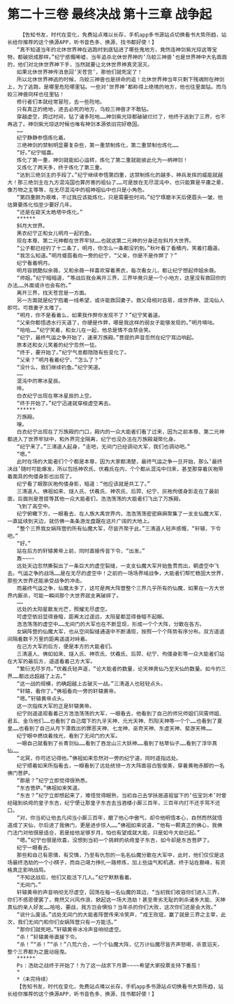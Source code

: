 # 第二十三卷 最终决战 第十三章 战争起
        【告知书友，时代在变化，免费站点难以长存，手机app多书源站点切换看书大势所趋，站长给你推荐的这个换源APP，听书音色多、换源、找书都好使！】
       “真不知道当年的北休世界神在逃跑时到底钻进了哪些鬼地方，竟然连神剑紫光琼这等宝物，都破损成那样。”纪宁感慨唏嘘，当年追杀北休世界神的‘乌蛟三神兽’也是世界神中大名鼎鼎的，他们对北休世界神下手，当然就要让北休世界神真灵泯灭。
       如果北休世界神传消息回‘天苍宫’，那他们就死定了！
       所以北休世界神逃的时候，乌蛟三神兽也是拼命的追！北休世界神当年只剩下残魂附在神剑上，为了逃跑，是哪里危险哪里钻。一些对‘世界神’都称得上绝境的地方，他也往里面钻。而乌蛟三神兽同样也往里钻！
       修行者们本就经常冒险，去一些险地。
       只有真正的绝地，进去必死的地方，乌蛟三神兽才不敢钻。
       穿越虚空，跨过时间，钻了诸多险地……神剑紫光琼都破破烂烂了，他终于逃到了三界，也不再逃了。神剑紫光琼这时候也唯有神剑本源依旧完好稳固。
       ……
       纪宁静静参悟炼化着。
       三绝神剑的禁制明显要复杂些，第一重禁制炼化，第二重禁制也炼化……
       “好。”纪宁暗喜。
       炼化了第一重，神剑就能如心运转，炼化了第二重就能彼此化为一柄神剑！
       又炼化了两天多，终于炼化了第三重。
       “达到三绝剑主的手段了。”纪宁继续参悟第四重，这禁制炼化的越多，神兵发挥的威能就越大！那三绝剑主在九方混沌国也算厉害的祖仙了……可是放在无尽混沌中，也只能算是平庸之辈，像万物之主等等，在无尽混沌中的祖神祖仙中也只是小角色。
       “第四重颇为艰难，不过我应该能炼化，只是需要些时间。”纪宁琢磨半天后便眉头一皱，他估算要炼化怕至少要好几年。
       “还是在窥天太皓塔中炼化。”
       ******
       斜月大世界。
       黑衣纪宁正和女儿明月一起钓鱼。
       现在本尊、第二元神都在世界牢狱……也就这第二元神的分身还在斜月大世界。
       “公子都已经钓了十二条了，明月，你怎么一条都没钓到。”秋叶看了看桶内，笑着打趣道。
       “我怎么知道。”明月蹙眉看向一旁的纪宁，“父亲，你是不是作弊了？”
       纪宁看着明月。
       明月容貌酷似余薇，又和余薇一样喜欢穿着黑衣，每次看女儿，都让纪宁想起师姐余薇。
       “师姐。”纪宁暗暗道，“等战后我会离开三界，三界毕竟只是一个小地方，这里没有救回你的办法……外面或许也会有的。”
       离开三界，找天苍宫是一方面。
       另一方面就是纪宁抱着一线希望，或许能救回妻子。救父母相对容易，成世界神、混沌仙人即可。可救妻子太难了。
       “明月，你不是看着么，如果我作弊你发现不了？”纪宁笑着道。
       “父亲你都悟透水行天道了，你硬是作弊，哪是我这样的弱女子能够发现的。”明月嘀咕。
       “哈哈……”纪宁笑着，和女儿在一起，他总是情不自禁会笑。
       “纪宁，最终气运之争开始了，速来万族殿。”菩提的声音忽然在纪宁耳边响起。
       原本还和女儿笑着的纪宁忽然一怔。
       “终于，要开始了。”纪宁气息都隐隐有些变化了。
       “父亲？”明月看着纪宁，“怎么了？”
       “没什么，我们继续钓鱼。”纪宁笑道。
       ……
       混沌中的寒冰星辰。
       哗。
       白衣纪宁出现在寒冰星辰的上空。
       “终于开始了。”纪宁迅速就穿梭虚空离去。
       ******
       万族殿。
       嗖。
       白衣纪宁出现在了万族殿的门口，殿内的一众大能者们看了过来，因为之前本尊、第二元神都进入了世界牢狱中，和外界完全隔离，纪宁也没办法在万族殿凝聚化身。
       “纪宁来了。”三清道人起身，“走吧，无间门已经调动大军，我们也调动吧。”
       “嗯。”
       此时在场的大能者们个个都是本尊，因为大家都清楚，最终气运之争一旦开始，那么‘最终决战’随时可能爆发，所以包括神农氏、伏羲氏在内，个个都从混沌中归来，甚至那穿着灰袍带着面具的佝偻身影也出现了。
       纪宁看了眼那灰袍佝偻身影，暗道：“他应该就是共工了。”
       三清道人、佛祖如来、燧人氏、伏羲氏、神农氏、后羿、纪宁、灰袍佝偻身影走在了最前面，后面则是菩提等其他一众大能者们，浩浩荡荡的大能者们飞出了万族殿。
       飞到了高空中。
       纪宁俯瞰下方，一眼看去，在人族大禹世界内，浩浩荡荡密密麻麻聚集了一支支仙魔大军，一直延续到天边，就仿佛一条条游龙盘踞在这片广阔的大地上。
       “整个三界我女娲阵营的所有仙魔大军，尽皆齐聚于此。”三清道人轻声感慨，“轩辕，下令吧。”
       “好。”
       站在后方的轩辕黄帝上前，同时直接传音下令，“出发。”
       轰~~~~
       远处天边忽然撕裂出了一条巨大的虚空裂缝，一支支仙魔大军开始鱼贯而出，朝虚空中飞去。气运之争的战场……是在无尽的虚空中！之前的一场场界域战争，大能者们帮忙稳固大世界，那些大世界还能承受战争的冲击。
       而最终气运之争，仙魔太多了，这可是两大阵营整个三界几乎所有的仙魔，如果在一方大世界内厮杀，可能一瞬间那个大世界就支离破碎了。
       ……
       远处的太阳星散发光芒，照耀无尽虚空。
       可虚空依旧显得昏暗，距离太过遥远，太阳星都显得昏暗不起眼。
       浩浩荡荡的虚空中……无间门的大军也在不断显现，形成一个个大阵，分散在各方。
       女娲阵营的仙魔大军，也从空间裂缝通道中不断涌现，按照一个个阵势有序分布。双方遥遥间隔着数千万里的距离遥遥对峙着。
       在己方大军的后方，便是本方的大能者们。
       三清道人、佛如如来、燧人氏、神农氏、伏羲氏、后羿、纪宁、佝偻身影等一众大能者们站在大军的最后方，遥遥看着己方大军。
       “繁衍无尽岁月。”伏羲氏轻声道，“论大能者的数量，论天神真仙乃至天仙的数量。如今的三界……都远远超越了上古。”
       “这一战的规模，的确超越上古破灭一战。”三清道人也轻轻点头。
       “轩辕，看你了。”佛祖看向一旁的轩辕黄帝。
       “嗯。”轩辕黄帝点头。
       这一次指挥大军的正是轩辕黄帝。
       纪宁则遥遥观看着己方浩浩荡荡的大军，一眼看去，他看到了自己的师兄师姐们凤霄师姐、君五、金乌他们……也看到了自己麾下的九牙天神、元光天神、烈阳天神等一个个……也看到了夏皇……也看到了自己从月下潭救出的罪恶天神、七龙神、巫奇天神、东虚天神、斐游天神……
       纪宁眼中燃烧着烛光，看到了无间门的大军。
       一眼自己就看到了长青剑仙……看到了吞龙山三大妖神……看到了枯草仙子……看到了浮华真仙……
       “北冥，你可还记得他。”佛祖如来忽然对一旁的纪宁道，同时遥指远处。
       纪宁顺着如来所指看去，一眼看到了远处统领一方大阵面容白皙俊美，穿着黄袍赤脚的一名佛门菩萨。
       “那是？”纪宁立即觉得很熟悉。
       “东吉菩萨。”佛祖如来笑道。
       “东吉？”纪宁立即想起来了，难怪觉得眼熟，当初自己去学扶居道祖留下的‘伍宝剑术’时曾经碰到纨绔的皇子东吉，纪宁便让那皇子东吉去当酒楼小厮三百年，三百年内打不还手骂不还口。
       “对，你当初让他去凡间当小厮三百年，磨了他心中傲气，却令他明悟本心，自然而然就悟道成了天仙，尔后进了我佛门，更是进步惊人……”佛祖如来说道，“他有一颗真正的佛心，我佛门法门对他很是适合，若是给他足够岁月，怕也有望成就大能，只是如今大劫已起。”
       “嗯。”纪宁也很是欣喜，没想到当初一个挑衅的纨绔皇子东吉，如今却是东吉菩萨了。
       纪宁一眼看去。
       那些和自己有恩情，有交情，乃至有仇怨的一名名仙魔分散在大军中，此时，他们仅仅是这场最终浩劫的一个小棋子，而自己竭力挣扎一路修炼，加上些运气和机遇，终于站在巅峰，有资格真正影响战局。
       “不知这战后，他们又能活下几人。”纪宁默默看着。
       “无间门。”
       轩辕黄帝的声音响彻无尽虚空，回荡在每一名仙魔的耳边，“当初我们收容你们进入三界，你们不感恩便罢了，竟然又兴风作浪，掀起这一场大浩劫！甚至卑劣无耻的刺杀诸多大能、天神真仙的亲人好友……哈哈，要战，我方岂会惧怕？当年杀的你们大败，这次你们还是会大败。”
       “说什么废话。”远处无间门的大能者阵营传来冷笑声，“成王败寇，赢了就是三界之主宰，此次，我们无间门和你们女娲阵营只有一方能活。”
       “那你们就死吧。”轩辕黄帝冰冷声音响彻虚空。
       “杀！”轩辕黄帝直接下令。
       “杀！”“杀！”“杀！”八荒六合，一个个仙魔大阵，亿万计仙魔尽皆齐声怒喝，杀意滔天，整个三界都为之震动摇曳。
       ******
       Ps：浩劫之战终于开始了！为了这一战求下月票~~~~希望大家投票支持下番茄！
       *
       *（未完待续）
       【告知书友，时代在变化，免费站点难以长存，手机app多书源站点切换看书大势所趋，站长给你推荐的这个换源APP，听书音色多、换源、找书都好使！】